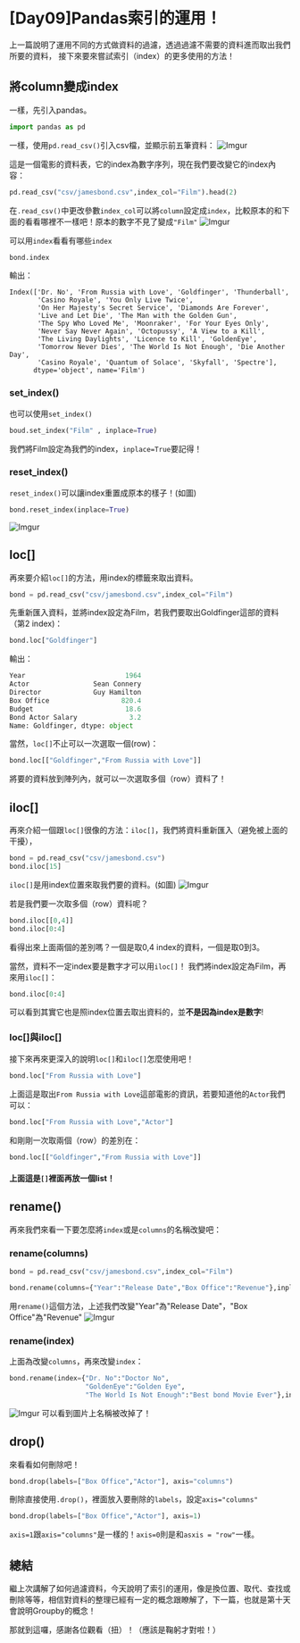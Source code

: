 # [Day09]Pandas索引的運用！

上一篇說明了運用不同的方式做資料的過濾，透過過濾不需要的資料進而取出我們所要的資料，
接下來要來嘗試索引（index）的更多使用的方法！

## 將column變成index
一樣，先引入pandas。
```python
import pandas as pd
```
一樣，使用`pd.read_csv()`引入csv檔，並顯示前五筆資料：
![Imgur](https://i.imgur.com/fNYqIt6.png)

這是一個電影的資料表，它的index為數字序列，現在我們要改變它的index內容：
```python
pd.read_csv("csv/jamesbond.csv",index_col="Film").head(2)
```
在`.read_csv()`中更改參數`index_col`可以將`column`設定成`index`，比較原本的和下面的看看哪裡不一樣吧！原本的數字不見了變成`"Film"`
![Imgur](https://i.imgur.com/lX3xrUp.png)

可以用`index`看看有哪些`index`
```python
bond.index
```
輸出：
```
Index(['Dr. No', 'From Russia with Love', 'Goldfinger', 'Thunderball',
       'Casino Royale', 'You Only Live Twice',
       'On Her Majesty's Secret Service', 'Diamonds Are Forever',
       'Live and Let Die', 'The Man with the Golden Gun',
       'The Spy Who Loved Me', 'Moonraker', 'For Your Eyes Only',
       'Never Say Never Again', 'Octopussy', 'A View to a Kill',
       'The Living Daylights', 'Licence to Kill', 'GoldenEye',
       'Tomorrow Never Dies', 'The World Is Not Enough', 'Die Another Day',
       'Casino Royale', 'Quantum of Solace', 'Skyfall', 'Spectre'],
      dtype='object', name='Film')
```

### set_index()
也可以使用`set_index()`
```python
boud.set_index("Film" , inplace=True)
```
我們將Film設定為我們的index，`inplace=True`要記得！

### reset_index()
`reset_index()`可以讓index重置成原本的樣子！(如圖)
```python
bond.reset_index(inplace=True)
```
![Imgur](https://i.imgur.com/6ZANKnW.png)

## loc[]
再來要介紹`loc[]`的方法，用index的標籤來取出資料。
```python
bond = pd.read_csv("csv/jamesbond.csv",index_col="Film")
```
先重新匯入資料，並將index設定為Film，若我們要取出Goldfinger這部的資料（第2 index)：
```python
bond.loc["Goldfinger"]
```
輸出：
```python
Year                         1964
Actor                Sean Connery
Director             Guy Hamilton
Box Office                  820.4
Budget                       18.6
Bond Actor Salary             3.2
Name: Goldfinger, dtype: object
```

當然，`loc[]`不止可以一次選取一個(row)：
```python
bond.loc[["Goldfinger","From Russia with Love"]]
```
將要的資料放到陣列內，就可以一次選取多個（row）資料了！

## iloc[]
再來介紹一個跟`loc[]`很像的方法：`iloc[]`，我們將資料重新匯入（避免被上面的干擾），
```python
bond = pd.read_csv("csv/jamesbond.csv")
bond.iloc[15]
```
`iloc[]`是用index位置來取我們要的資料。(如圖)
![Imgur](https://i.imgur.com/TTuGgOi.png)

若是我們要一次取多個（row）資料呢？
```python
bond.iloc[[0,4]]
bond.iloc[0:4]
```
看得出來上面兩個的差別嗎？一個是取0,4 index的資料，一個是取0到3。

當然，資料不一定index要是數字才可以用`iloc[]`！
我們將index設定為Film，再來用`iloc[]`：
```python
bond.iloc[0:4]
```
可以看到其實它也是照index位置去取出資料的，並**不是因為index是數字**!

### loc[]與iloc[]
接下來再來更深入的說明`loc[]`和`iloc[]`怎麼使用吧！
```python
bond.loc["From Russia with Love"]
```
上面這是取出`From Russia with Love`這部電影的資訊，若要知道他的`Actor`我們可以：
```python
bond.loc["From Russia with Love","Actor"]
```

和剛剛一次取兩個（row）的差別在：
```python
bond.loc[["Goldfinger","From Russia with Love"]]
```
#### 上面這是`[]`裡面再放一個list！

## rename()
再來我們來看一下要怎麼將`index`或是`columns`的名稱改變吧：
### rename(columns)
```python
bond = pd.read_csv("csv/jamesbond.csv",index_col="Film")
```
```python
bond.rename(columns={"Year":"Release Date","Box Office":"Revenue"},inplace=True)
```
用`rename()`這個方法，上述我們改變"Year"為"Release Date"，"Box Office"為"Revenue"
![Imgur](https://i.imgur.com/SXJPLIi.png)
### rename(index)
上面為改變`columns`，再來改變`index`：
```python
bond.rename(index={"Dr. No":"Doctor No",
                   "GoldenEye":"Golden Eye",
                   "The World Is Not Enough":"Best bond Movie Ever"},inplace=True)
```
![Imgur](https://i.imgur.com/kjdN1Cb.png)
可以看到圖片上名稱被改掉了！

## drop()
來看看如何刪除吧！
```python
bond.drop(labels=["Box Office","Actor"], axis="columns")
```
刪除直接使用`.drop()`，裡面放入要刪除的`labels`，設定`axis="columns"`
```python
bond.drop(labels=["Box Office","Actor"], axis=1)
```
`axis=1`跟`axis="columns"`是一樣的！`axis=0`則是和`asxis = "row"`一樣。

## 總結
繼上次講解了如何過濾資料，今天說明了索引的運用，像是換位置、取代、查找或刪除等等，相信對資料的整理已經有一定的概念跟瞭解了，下一篇，也就是第十天會說明Groupby的概念！

那就到這囉，感謝各位觀看（扭）！（應該是鞠躬才對啦！）

